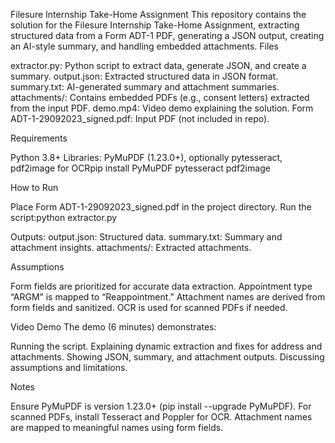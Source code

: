 Filesure Internship Take-Home Assignment
This repository contains the solution for the Filesure Internship Take-Home Assignment, extracting structured data from a Form ADT-1 PDF, generating a JSON output, creating an AI-style summary, and handling embedded attachments.
Files

extractor.py: Python script to extract data, generate JSON, and create a summary.
output.json: Extracted structured data in JSON format.
summary.txt: AI-generated summary and attachment summaries.
attachments/: Contains embedded PDFs (e.g., consent letters) extracted from the input PDF.
demo.mp4: Video demo explaining the solution.
Form ADT-1-29092023_signed.pdf: Input PDF (not included in repo).

Requirements

Python 3.8+
Libraries: PyMuPDF (1.23.0+), optionally pytesseract, pdf2image for OCRpip install PyMuPDF pytesseract pdf2image



How to Run

Place Form ADT-1-29092023_signed.pdf in the project directory.
Run the script:python extractor.py


Outputs:
output.json: Structured data.
summary.txt: Summary and attachment insights.
attachments/: Extracted attachments.



Assumptions

Form fields are prioritized for accurate data extraction.
Appointment type “ARGM” is mapped to “Reappointment.”
Attachment names are derived from form fields and sanitized.
OCR is used for scanned PDFs if needed.

Video Demo
The demo (6 minutes) demonstrates:

Running the script.
Explaining dynamic extraction and fixes for address and attachments.
Showing JSON, summary, and attachment outputs.
Discussing assumptions and limitations.

Notes

Ensure PyMuPDF is version 1.23.0+ (pip install --upgrade PyMuPDF).
For scanned PDFs, install Tesseract and Poppler for OCR.
Attachment names are mapped to meaningful names using form fields.
